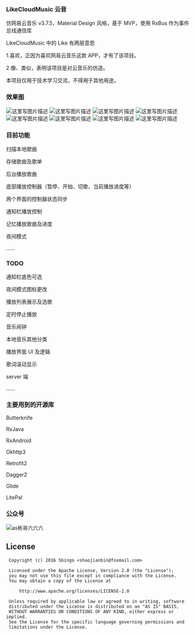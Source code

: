 ### LikeCloudMusic 云音
仿网易云音乐 v3.7.5，Material Design 风格，基于 MVP，使用 RxBus 作为事件总线通信库

LikeCloudMusic 中的 Like 有两层意思

1.喜欢，正因为喜欢网易云音乐这款 APP，才有了该项目。

2.像、类似，表明该项目是对云音乐的仿造。

本项目仅用于技术学习交流，不得用于其他用途。

### 效果图
![这里写图片描述](https://github.com/Sbingo/LikeCloudMusic/blob/master/gif/LikeCloudMusic.gif)
![这里写图片描述](https://github.com/Sbingo/LikeCloudMusic/blob/master/Screenshot/2.png)
![这里写图片描述](https://github.com/Sbingo/LikeCloudMusic/blob/master/Screenshot/4.png)
![这里写图片描述](https://github.com/Sbingo/LikeCloudMusic/blob/master/Screenshot/6.png)
![这里写图片描述](https://github.com/Sbingo/LikeCloudMusic/blob/master/Screenshot/7.png)
![这里写图片描述](https://github.com/Sbingo/LikeCloudMusic/blob/master/Screenshot/9.png)
![这里写图片描述](https://github.com/Sbingo/LikeCloudMusic/blob/master/Screenshot/12.png)
![这里写图片描述](https://github.com/Sbingo/LikeCloudMusic/blob/master/Screenshot/13.png)
### 目前功能

扫描本地歌曲

存储歌曲及歌单

后台播放歌曲

底部播放控制器（暂停、开始、切歌、当前播放进度等）

两个界面的控制器状态同步

通知栏播放控制

记忆播放歌曲及进度

夜间模式

……
### TODO

通知栏底色可选

夜间模式图标更改

播放列表展示及选歌

定时停止播放

音乐闹钟

本地音乐其他分类

播放界面 UI 及逻辑

歌词滚动显示

server 端

……
### 主要用到的开源库

Butterknife

RxJava

RxAndroid

Okhttp3

Retrofit2

Dagger2

Glide

LitePal

### 公众号
![as彬哥六六六](https://s2.ax1x.com/2019/03/26/AapwMq.jpg)

License
---------------
  ```
   Copyright (c) 2016 Sbingo <shaojianbin@foxmail.com>

   Licensed under the Apache License, Version 2.0 (the "License");
   you may not use this file except in compliance with the License.
   You may obtain a copy of the License at

       http://www.apache.org/licenses/LICENSE-2.0

   Unless required by applicable law or agreed to in writing, software
   distributed under the License is distributed on an "AS IS" BASIS,
   WITHOUT WARRANTIES OR CONDITIONS OF ANY KIND, either express or implied.
   See the License for the specific language governing permissions and
   limitations under the License.
```
